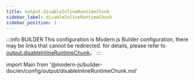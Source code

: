 ```yaml
---
title: output.disableInlineRuntimeChunk
sidebar_label: disableInlineRuntimeChunk
sidebar_position: 1
---
```


:::info BUILDER
This configuration is Modern.js Builder configuration, there may be links that cannot be redirected. for details, please refer to [output.disableInlineRuntimeChunk](https://modernjs.dev/builder/zh/api/config-output.html#output-disableinlineruntimechunk)。
:::

import Main from '@modern-js/builder-doc/en/config/output/disableInlineRuntimeChunk.md'

<Main />
